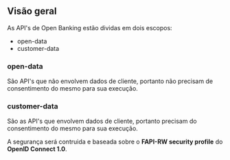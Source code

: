## Visão geral

As API's de Open Banking estão dividas em dois escopos:  

- open-data
- customer-data

### open-data
São API's que não envolvem dados de cliente, portanto não precisam de consentimento do mesmo para sua execução.

### customer-data
São as API's que envolvem dados de cliente, portanto precisam do consentimento do mesmo para sua execução.

A segurança será contruida e baseada sobre o **FAPI-RW security profile** do **OpenID Connect 1.0**.
